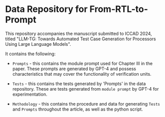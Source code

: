 # Data Repository for From-RTL-to-Prompt

This repository accompanies the manuscript submitted to ICCAD 2024, titled "LLM-TG: Towards Automated Test Case Generation for Processors Using Large Language Models".

It contains the following:

- `Prompts` - this contains the module prompt used for Chapter III in the paper.  These prompts are generated by GPT-4 and possess characteristics that may cover the functionality of verification units.

- `Tests` - this contains the tests generated by 'Prompts' in the data repository.  These are tests generated from `module prompt` by GPT-4 for experimentation.

- `Methodology` - this contains the procedure and data for generating `Tests` and `Prompts` throughout the article, as well as the python script.
